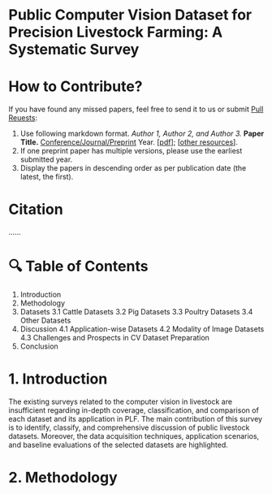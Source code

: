 # Public Computer Vision Dataset for Precision Livestock Farming: A Systematic Survey
# How to Contribute?
If you have found any missed papers, feel free to send it to us or submit [Pull Reuests](https://github.com/Anil-Bhujel/Public-Computer-Vision-Dataset-A-Systematic-Survey/branches):

1. Use following markdown format.
             *Author 1, Author 2, and Author 3.* **Paper Title.**  <ins>Conference/Journal/Preprint</ins> Year. [[pdf](link)]; [[other resources](link)].
2. If one preprint paper has multiple versions, please use the earliest submitted year.
3. Display the papers in descending order as per publication date (the latest, the first).

# Citation
......


# 🔍 Table of Contents
1. Introduction
2. Methodology
3. Datasets
           3.1 Cattle Datasets
           3.2 Pig Datasets
           3.3 Poultry Datasets
           3.4 Other Datasets
5. Discussion
           4.1 Application-wise Datasets
           4.2 Modality of Image Datasets
           4.3 Challenges and Prospects in CV Dataset Preparation
6. Conclusion

# 1. Introduction
The existing surveys related to the computer vision in livestock are insufficient regarding in-depth coverage, classification, and comparison of each dataset and its application in PLF. The main contribution of this survey is to identify, classify, and comprehensive discussion of public livestock datasets. Moreover, the data acquisition techniques, application scenarios, and baseline evaluations of the selected datasets are highlighted.
# 2. Methodology
